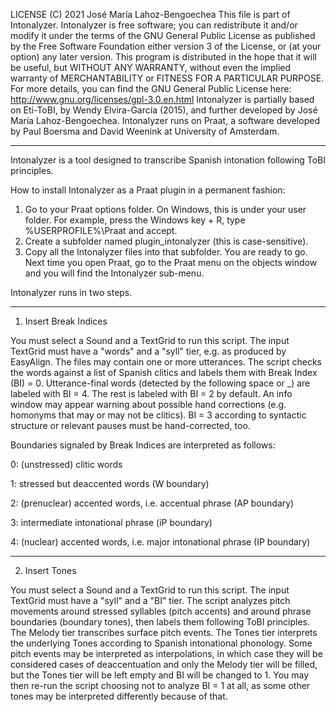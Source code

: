 LICENSE
(C) 2021 José María Lahoz-Bengoechea
This file is part of Intonalyzer.
Intonalyzer is free software; you can redistribute it and/or modify it
under the terms of the GNU General Public License
as published by the Free Software Foundation
either version 3 of the License, or (at your option) any later version.
This program is distributed in the hope that it will be useful,
but WITHOUT ANY WARRANTY, without even the implied warranty
of MERCHANTABILITY or FITNESS FOR A PARTICULAR PURPOSE.
For more details, you can find the GNU General Public License here:
http://www.gnu.org/licenses/gpl-3.0.en.html
Intonalyzer is partially based on Eti-ToBI, by Wendy Elvira-García (2015),
and further developed by José María Lahoz-Bengoechea.
Intonalyzer runs on Praat, a software developed by Paul Boersma
and David Weenink at University of Amsterdam.

------------------------------------------------------------------------------------------
Intonalyzer is a tool designed to transcribe Spanish intonation following ToBI principles.

How to install Intonalyzer as a Praat plugin in a permanent fashion:
1. Go to your Praat options folder.
   On Windows, this is under your user folder.
   For example, press the Windows key + R, type
   %USERPROFILE%\Praat
   and accept.
2. Create a subfolder named plugin_intonalyzer
   (this is case-sensitive).
3. Copy all the Intonalyzer files into that subfolder.
   You are ready to go.
   Next time you open Praat, go to the Praat menu on the objects window and
   you will find the Intonalyzer sub-menu.


Intonalyzer runs in two steps.

------------------------------------------------------------------------------------------

1. Insert Break Indices

You must select a Sound and a TextGrid to run this script.
The input TextGrid must have a "words" and a "syll" tier,
e.g. as produced by EasyAlign.
The files may contain one or more utterances.
The script checks the words against a list of Spanish clitics
and labels them with Break Index (BI) = 0.
Utterance-final words (detected by the following space or _)
are labeled with BI = 4.
The rest is labeled with BI = 2 by default.
An info window may appear warning about possible hand corrections
(e.g. homonyms that may or may not be clitics).
BI = 3 according to syntactic structure or relevant pauses
must be hand-corrected, too.

Boundaries signaled by Break Indices are interpreted as follows:

0: (unstressed) clitic words

1: stressed but deaccented words (W boundary)

2: (prenuclear) accented words, i.e. accentual phrase (AP boundary)

3: intermediate intonational phrase (iP boundary)

4: (nuclear) accented words, i.e. major intonational phrase (IP boundary)

-------------------------------------------------------------------------

2. Insert Tones

You must select a Sound and a TextGrid to run this script.
The input TextGrid must have a "syll" and a "BI" tier.
The script analyzes pitch movements
around stressed syllables (pitch accents)
and around phrase boundaries (boundary tones),
then labels them following ToBI principles.
The Melody tier transcribes surface pitch events.
The Tones tier interprets the underlying Tones
according to Spanish intonational phonology.
Some pitch events may be interpreted as interpolations,
in which case they will be considered cases of deaccentuation
and only the Melody tier will be filled,
but the Tones tier will be left empty and BI will be changed to 1.
You may then re-run the script choosing not to analyze BI = 1 at all,
as some other tones may be interpreted differently because of that.
